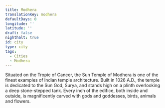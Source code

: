 ```yaml
---
title: Modhera
translationKey: modhera
defaultDays: 0
longitude: ''
latitude: ''
draft: false
nighthalt: true
id: city
type: city
tags:
  - Cities
  - Modhera
---
```

Situated on the Tropic of Cancer, the Sun Temple of Modhera is one of the finest examples of Indian temple architecture. Built in 1026 A.D., the temple is dedicated to the Sun God, Surya, and stands high on a plinth overlooking a deep stone-stepped tank. Every inch of the edifice, both inside and outside, is magnificently carved with gods and goddesses, birds, animals and flowers.